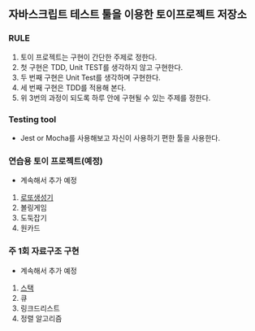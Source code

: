 ## 자바스크립트 테스트 툴을 이용한 토이프로젝트 저장소

### RULE
1. 토이 프로젝트는 구현이 간단한 주제로 정한다.
2. 첫 구현은 TDD, Unit TEST를 생각하지 않고 구현한다.
3. 두 번째 구현은 Unit Test를 생각하며 구현한다.
4. 세 번째 구현은 TDD를 적용해 본다.
5. 위 3번의 과정이 되도록 하루 안에 구현될 수 있는 주제를 정한다. 

### Testing tool
- Jest or Mocha를 사용해보고 자신이 사용하기 편한 툴을 사용한다.

### 연습용 토이 프로젝트(예정)
- 계속해서 추가 예정
1. [로또생성기](./lotto)
2. 볼링게임
3. 도둑잡기
4. 원카드

### 주 1회 자료구조 구현
- 계속해서 추가 예정
1. [스택](./stack)
2. 큐
3. 링크드리스트 
4. 정렬 알고리즘
